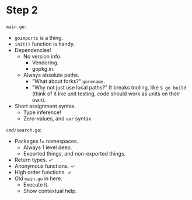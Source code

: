 Step 2
======

`main.go`:

* `goimports` is a thing.
* `init()` function is handy.
* Dependencies!
    * No version info.
        * Vendoring.
        * gopkg.in.
    * Always absolute paths.
        * "What about forks?" `gorename`.
        * "Why not just use local paths?" It breaks tooling, like `$ go build` (think of it like unit testing, code should work as units on their own).
* Short assignment syntax.
    * Type inference!
    * Zero-values, and `var` syntax.

`cmd/search.go`:

* Packages != namespaces.
    * Always 1 level deep.
    * Exported things, and non-exported things.
* Return types. ✓
* Anonymous functions. ✓
* High order functions. ✓
* Old `main.go` in here.
    * Execute it.
    * Show contextual help.
